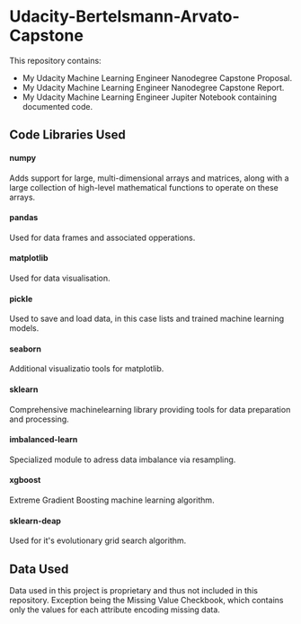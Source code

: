 # Udacity-Bertelsmann-Arvato-Capstone
This repository contains:
- My Udacity Machine Learning Engineer Nanodegree Capstone Proposal.
- My Udacity Machine Learning Engineer Nanodegree Capstone Report.
- My Udacity Machine Learning Engineer Jupiter Notebook containing documented code.

## Code Libraries Used

#### numpy
Adds support for large, multi-dimensional arrays and matrices, along with a large collection of high-level mathematical functions to operate on these arrays. 

#### pandas
Used for data frames and associated opperations. 

#### matplotlib
Used for data visualisation.

#### pickle
Used to save and load data, in this case lists and trained machine learning models. 

#### seaborn
Additional visualizatio tools for matplotlib.

#### sklearn
Comprehensive machinelearning library providing tools for data preparation and processing.

#### imbalanced-learn
Specialized module to adress data imbalance via resampling.

#### xgboost
Extreme Gradient Boosting machine learning algorithm. 
#### sklearn-deap
Used for it's evolutionary grid search algorithm. 

## Data Used
Data used in this project is proprietary and thus not included in this repository.
Exception being the Missing Value Checkbook, which contains only the values for each attribute encoding missing data. 

